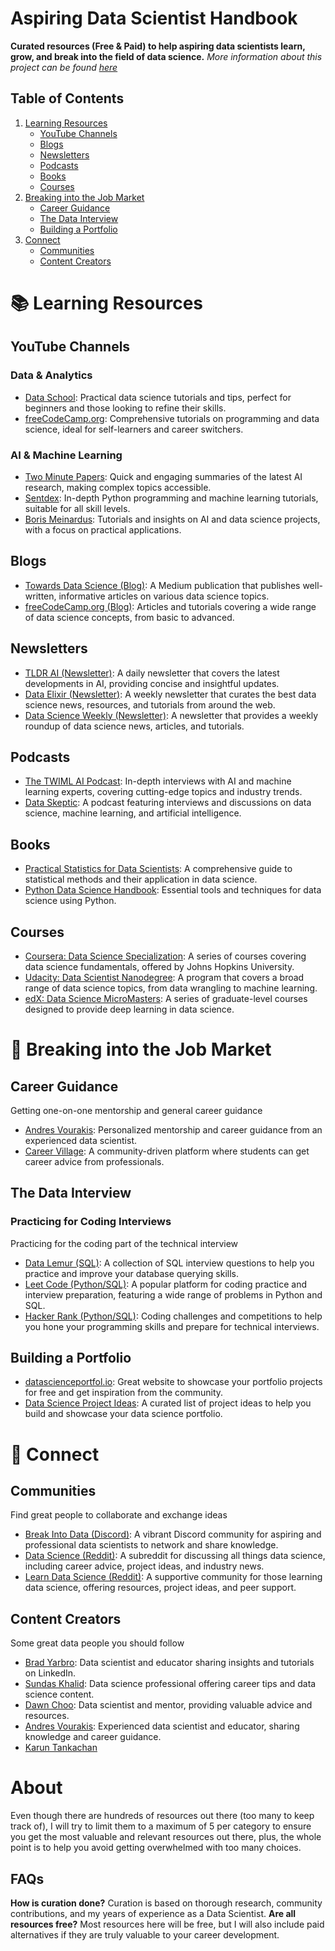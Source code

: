 # Aspiring Data Scientist Handbook

**Curated resources (Free & Paid) to help aspiring data scientists learn, grow, and break into the field of data science.** *More information about this project can be found [here](#about)*

## Table of Contents
1. [Learning Resources](#-learning-resources)
   - [YouTube Channels](#youtube-channels)
   - [Blogs](#blogs)
   - [Newsletters](#newsletters)
   - [Podcasts](#podcasts)
   - [Books](#books)
   - [Courses](#courses)
2. [Breaking into the Job Market](#-breaking-into-the-job-market)
   - [Career Guidance](#career-guidance)
   - [The Data Interview](#the-data-interview)
   - [Building a Portfolio](#building-a-portfolio)
3. [Connect](#-connect)
   - [Communities](#communities)
   - [Content Creators](#content-creators)

# 📚 Learning Resources

## YouTube Channels

### Data & Analytics
- [Data School](https://www.youtube.com/@dataschool/videos): Practical data science tutorials and tips, perfect for beginners and those looking to refine their skills.
- [freeCodeCamp.org](https://www.youtube.com/@freecodecamp/videos): Comprehensive tutorials on programming and data science, ideal for self-learners and career switchers.

### AI & Machine Learning 
- [Two Minute Papers](https://www.youtube.com/@TwoMinutePapers): Quick and engaging summaries of the latest AI research, making complex topics accessible.
- [Sentdex](https://www.youtube.com/@sentdex): In-depth Python programming and machine learning tutorials, suitable for all skill levels.
- [Boris Meinardus](https://www.youtube.com/@borismeinardus): Tutorials and insights on AI and data science projects, with a focus on practical applications.

## Blogs
- [Towards Data Science (Blog)](https://towardsdatascience.com/): A Medium publication that publishes well-written, informative articles on various data science topics.
- [freeCodeCamp.org (Blog)](https://www.freecodecamp.org/news/tag/data-science/): Articles and tutorials covering a wide range of data science concepts, from basic to advanced.

## Newsletters
- [TLDR AI (Newsletter)](https://tldr.tech/ai): A daily newsletter that covers the latest developments in AI, providing concise and insightful updates.
- [Data Elixir (Newsletter)](https://dataelixir.com/): A weekly newsletter that curates the best data science news, resources, and tutorials from around the web.
- [Data Science Weekly (Newsletter)](https://substack.com/@datascienceweekly): A newsletter that provides a weekly roundup of data science news, articles, and tutorials.

## Podcasts
- [The TWIML AI Podcast](https://open.spotify.com/show/2sp5EL7s7EqxttxwwoJ3i7): In-depth interviews with AI and machine learning experts, covering cutting-edge topics and industry trends.
- [Data Skeptic](https://dataskeptic.com/podcast): A podcast featuring interviews and discussions on data science, machine learning, and artificial intelligence.

## Books
- [Practical Statistics for Data Scientists](https://amzn.to/49D9o3Q): A comprehensive guide to statistical methods and their application in data science.
- [Python Data Science Handbook](https://amzn.to/3y8KpFb): Essential tools and techniques for data science using Python.

## Courses
- [Coursera: Data Science Specialization](https://www.coursera.org/specializations/jhu-data-science): A series of courses covering data science fundamentals, offered by Johns Hopkins University.
- [Udacity: Data Scientist Nanodegree](https://www.udacity.com/course/data-scientist-nanodegree--nd025): A program that covers a broad range of data science topics, from data wrangling to machine learning.
- [edX: Data Science MicroMasters](https://www.edx.org/micromasters/mitx-statistics-and-data-science): A series of graduate-level courses designed to provide deep learning in data science.

# 💼 Breaking into the Job Market

## Career Guidance
Getting one-on-one mentorship and general career guidance
- [Andres Vourakis](https://topmate.io/andres_vourakis): Personalized mentorship and career guidance from an experienced data scientist.
- [Career Village](https://www.careervillage.org/): A community-driven platform where students can get career advice from professionals.

## The Data Interview

### Practicing for Coding Interviews
Practicing for the coding part of the technical interview
- [Data Lemur (SQL)](https://datalemur.com/sql-interview-questions): A collection of SQL interview questions to help you practice and improve your database querying skills.
- [Leet Code (Python/SQL)](https://leetcode.com/): A popular platform for coding practice and interview preparation, featuring a wide range of problems in Python and SQL.
- [Hacker Rank (Python/SQL)](https://www.hackerrank.com/): Coding challenges and competitions to help you hone your programming skills and prepare for technical interviews.

## Building a Portfolio
- [datascienceportfol.io](https://datascienceportfol.io): Great website to showcase your portfolio projects for free and get inspiration from the community.
- [Data Science Project Ideas](https://topmate.io/andres_vourakis/995993): A curated list of project ideas to help you build and showcase your data science portfolio.

# 🤝 Connect

## Communities
Find great people to collaborate and exchange ideas
- [Break Into Data (Discord)](https://discord.gg/Uyv7JZ3b): A vibrant Discord community for aspiring and professional data scientists to network and share knowledge.
- [Data Science (Reddit)](https://www.reddit.com/r/datascience/): A subreddit for discussing all things data science, including career advice, project ideas, and industry news.
- [Learn Data Science (Reddit)](https://www.reddit.com/r/learndatascience/): A supportive community for those learning data science, offering resources, project ideas, and peer support.

## Content Creators
Some great data people you should follow
- [Brad Yarbro](https://www.linkedin.com/in/brad-yarbro/): Data scientist and educator sharing insights and tutorials on LinkedIn.
- [Sundas Khalid](https://www.linkedin.com/in/sundaskhalid/): Data science professional offering career tips and data science content.
- [Dawn Choo](https://www.linkedin.com/in/data-dawn/): Data scientist and mentor, providing valuable advice and resources.
- [Andres Vourakis](https://www.linkedin.com/in/andresvourakis/): Experienced data scientist and educator, sharing knowledge and career guidance.
- [Karun Tankachan](https://www.linkedin.com/in/karunt/)

# About
Even though there are hundreds of resources out there (too many to keep track of), I will try to limit them to a maximum of 5 per category to ensure you get the most valuable and relevant resources out there, plus, the whole point is to help you avoid getting overwhelmed with too many choices.

## FAQs
**How is curation done?** Curation is based on thorough research, community contributions, and my years of experience as a Data Scientist.
**Are all resources free?** Most resources here will be free, but I will also include paid alternatives if they are truly valuable to your career development.

